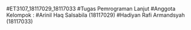 #ET3107_18117029_18117033
#Tugas Pemrograman Lanjut
#Anggota Kelompok :
#Arinil Haq Salsabila (18117029)
#Hadiyan Rafi Armandsyah (18117033)
